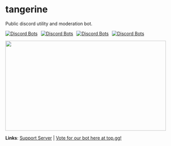 # tangerine
Public discord utility and moderation bot.      

[![Discord Bots](https://top.gg/api/widget/status/701793346225700934.svg)](https://top.gg/bot/701793346225700934)   [![Discord Bots](https://top.gg/api/widget/servers/701793346225700934.svg)](https://top.gg/bot/701793346225700934)   [![Discord Bots](https://top.gg/api/widget/upvotes/701793346225700934.svg)](https://top.gg/bot/701793346225700934)   [![Discord Bots](https://top.gg/api/widget/lib/701793346225700934.svg)](https://top.gg/bot/701793346225700934)

<img src="https://raw.githubusercontent.com/tangerine-bot/tangerine/master/tangerine_banner.png" width="500" height="281" />


**Links**:
[Support Server](https://discord.gg/uwcgjYw) | 
[Vote for our bot here at top.gg!](https://top.gg/bot/701793346225700934/vote)

